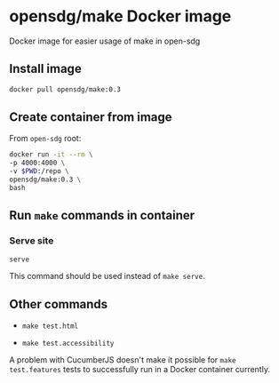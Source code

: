 # opensdg/make Docker image

Docker image for easier usage of make in open-sdg

## Install image

```bash
docker pull opensdg/make:0.3
```

## Create container from image

From `open-sdg` root:

```bash
docker run -it --rm \
-p 4000:4000 \
-v $PWD:/repo \
opensdg/make:0.3 \
bash
```

## Run `make` commands in container

### Serve site

```bash
serve
```

This command should be used instead of `make serve`.

## Other commands

* `make test.html`

* `make test.accessibility`

A problem with CucumberJS doesn't make it possible for `make test.features` tests to successfully run in a Docker container currently.
